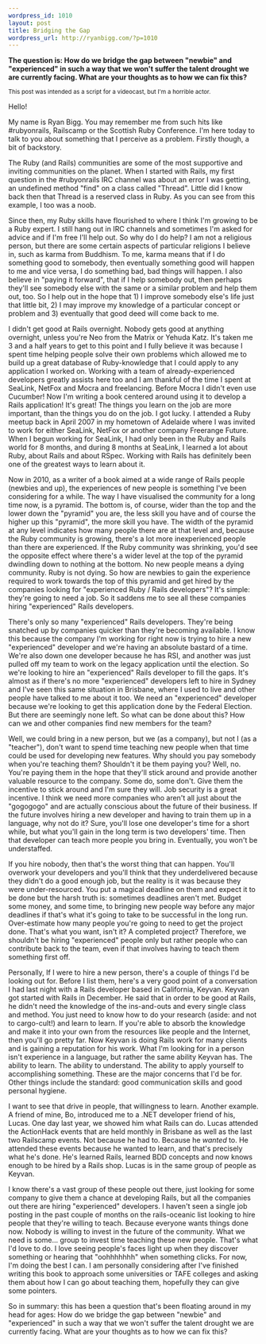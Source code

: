 ```yaml
--- 
wordpress_id: 1010
layout: post
title: Bridging the Gap
wordpress_url: http://ryanbigg.com/?p=1010
---
```

<strong>The question is: How do we bridge the gap between "newbie" and "experienced" in such a way that we won't suffer the talent drought we are currently facing. What are your thoughts as to how we can fix this?</strong>

<small>This post was intended as a script for a videocast, but I'm a horrible actor.</small>

Hello!

My name is Ryan Bigg. You may remember me from such hits like #rubyonrails, Railscamp or the Scottish Ruby Conference. I'm here today to talk to you about something that I perceive as a problem. Firstly though, a bit of backstory.

The Ruby (and Rails) communities are some of the most supportive and inviting communities on the planet. When I started with Rails, my first question in the #rubyonrails IRC channel was about an error I was getting, an undefined method "find" on a class called "Thread". Little did I know back then that Thread is a reserved class in Ruby. As you can see from this example, I too was a noob.

Since then, my Ruby skills have flourished to where I think I'm growing to be a Ruby expert. I still hang out in IRC channels and sometimes I'm asked for advice and if I'm free I'll help out. So why do I do help? I am not a religious person, but there are some certain aspects of particular religions I believe in, such as karma from Buddhism. To me, karma means that if I do something good to somebody, then eventually something good will happen to me and vice versa, I do something bad, bad things will happen. I also believe in "paying it forward", that if I help somebody out, then perhaps they'll see somebody else with the same or a similar problem and help them out, too. So I help out in the hope that 1) I improve somebody else's life just that little bit, 2) I may improve my knowledge of a particular concept or problem and 3) eventually that good deed will come back to me.

I didn't get good at Rails overnight. Nobody gets good at anything overnight, unless you're Neo from the Matrix or Yehuda Katz. It's taken me 3 and a half years to get to this point and I fully believe it was because I spent time helping people solve their own problems which allowed me to build up a great database of Ruby-knowledge that I could apply to any application I worked on. Working with a team of already-experienced developers greatly assists here too and I am thankful of the time I spent at SeaLink, NetFox and Mocra and freelancing.  Before Mocra I didn't even use Cucumber! Now I'm writing a book centered around using it to develop a Rails application! It's great! The things you learn on the job are more important, than the things you do on the job. I got lucky. I attended a Ruby meetup back in April 2007 in my hometown of Adelaide where I was invited to work for either SeaLink, NetFox or another company Freerange Future. When I begun working for SeaLink, I had only been in the Ruby and Rails world for 8 months, and during 8 months at SeaLink, I learned a lot about Ruby, about Rails and about RSpec. Working with Rails has definitely been one of the greatest ways to learn about it.

Now in 2010, as a writer of a book aimed at a wide range of Rails people (newbies and up), the experiences of new people is something I've been considering for a while. The way I have visualised the community for a long time now, is a pyramid. The bottom is, of course, wider than the top and the lower down the "pyramid" you are, the less skill you have and of course the higher up this "pyramid", the more skill you have. The width of the pyramid at any level indicates how many people there are at that level and, because the Ruby community is growing, there's a lot more inexperienced people than there are experienced. If the Ruby community was shrinking, you'd see the opposite effect where there's a wider level at the top of the pyramid dwindling down to nothing at the bottom. No new people means a dying community. Ruby is not dying. So how are newbies to gain the experience required to work towards the top of this pyramid and get hired by the companies looking for "experienced Ruby / Rails developers"? It's simple: they're going to need a job. So it saddens me to see all these companies hiring "experienced" Rails developers. 

There's only so many "experienced" Rails developers. They're being snatched up by companies quicker than they're becoming available. I know this because the company I'm working for right now is trying to hire a new "experienced" developer and we're having an absolute bastard of a time. We're also down one developer because he has RSI, and another was just pulled off my team to work on the legacy application until the election. So we're looking to hire an "experienced" Rails developer to fill the gaps. It's almost as if there's no more "experienced" developers left to hire in Sydney and I've seen this same situation in Brisbane, where I used to live and other people have talked to me about it too. We need an "experienced" developer because we're looking to get this application done by the Federal Election. But there are seemingly none left. So what can be done about this? How can we and other companies find new members for the team?

Well, we could bring in a new person, but we (as a company), but not I (as a "teacher"), don't want to spend time teaching new people when that time could be used for developing new features. Why should you pay somebody when you're teaching them? Shouldn't it be them paying you? Well, no. You're paying them in the hope that they'll stick around and provide another valuable resource to the company. Some do, some don't. Give them the incentive to stick around and I'm sure they will. Job security is a great incentive. I think we need more companies who aren't all just about the "gogogogo" and are actually conscious about the future of their business. If the future involves hiring a new developer and having to train them up in a language, why not do it? Sure, you'll lose one developer's time for a short while, but what you'll gain in the long term is two developers' time. Then that developer can teach more people you bring in. Eventually, you won't be understaffed.

If you hire nobody, then that's the worst thing that can happen. You'll overwork your developers and you'll think that they underdelivered because they didn't do a good enough job, but the reality is it was because they were under-resourced. You put a magical deadline on them and expect it to be done but the harsh truth is: sometimes deadlines aren't met. Budget some money, and some time, to bringing new people way before any major deadlines if that's what it's going to take to be successful in the long run. Over-estimate how many people you're going to need to get the project done. That's what you want, isn't it? A completed project? Therefore, we shouldn't be hiring "experienced" people only but rather people who can contribute back to the team, even if that involves having to teach them something first off.

Personally, If I were to hire a new person, there's a couple of things I'd be looking out for. Before I list them, here's a very good point of a conversation I had last night with a Rails developer based in California, Keyvan. Keyvan got started with Rails in December. He said that in order to be good at Rails, he didn't need the knowledge of the ins-and-outs and every single class and method. You just need to know how to do your research (aside: and not to cargo-cult!) and learn to learn. If you're able to absorb the knowledge and make it into your own from the resources like people and the Internet, then you'll go pretty far. Now Keyvan is doing Rails work for many clients and is gaining a reputation for his work. What I'm looking for in a person isn't experience in a language, but rather the same ability Keyvan has. The ability to learn. The ability to understand. The ability to apply yourself to accomplishing something. These are the major concerns that I'd be for. Other things include the standard: good communication skills and good personal hygiene.

I want to see that drive in people, that willingness to learn. Another example. A friend of mine, Bo, introduced me to a .NET developer friend of his, Lucas. One day last year, we showed him what Rails can do. Lucas attended the ActionHack events that are held monthly in Brisbane as well as the last two Railscamp events. Not because he had to. Because he *wanted* to. He attended these events because he wanted to learn, and that's precisely what he's done. He's learned Rails, learned BDD concepts and now knows enough to be hired by a Rails shop. Lucas is in the same group of people as Keyvan.

I know there's a vast group of these people out there, just looking for some company to give them a chance at developing Rails, but all the companies out there are hiring "experienced" developers. I haven't seen a single job posting in the past couple of months on the rails-oceanic list looking to hire people that they're willing to teach. Because everyone wants things done now. Nobody is willing to invest in the future of the community. What we need is some... group to invest time teaching these new people. That's what I'd love to do. I love seeing people's faces light up when they discover something or hearing that "oohhhhhhh" when something clicks. For now, I'm doing the best I can. I am personally considering after I've finished writing this book to approach some universities or TAFE colleges and asking them about how I can go about teaching them, hopefully they can give some pointers.

So in summary: this has been a question that's been floating around in my head for ages: How do we bridge the gap between "newbie" and "experienced" in such a way that we won't suffer the talent drought we are currently facing.  What are your thoughts as to how we can fix this?

